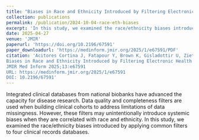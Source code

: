 ```yaml
---
title: "Biases in Race and Ethnicity Introduced by Filtering Electronic Health Records for'Complete Data'"
collection: publications
permalink: /publication/2024-10-04-race-eth-biases
excerpt: 'In this study, we examined the race/ethnicity biases introduced by applying common filters to four clinical records databases.'
date: 2025-04-27
venue: 'JMIR'
paperurl: 'https://doi.org/10.2196/67591'
paper_downloadurl: 'https://medinform.jmir.org/2025/1/e67591/PDF'
citation: 'Acitores Cortina J, Fatapour Y, Brown K, Gisladottir U, Zietz M, Bear Don’t Walk IV O, Peter D, Berkowitz J, Friedrich N, Kivelson S, Kuchi A, Liu H, Srinivasan A, Tsang K, Tatonetti N
Biases in Race and Ethnicity Introduced by Filtering Electronic Health Records for “Complete Data”: Observational Clinical Data Analysis
JMIR Med Inform 2025;13:e67591
URL: https://medinform.jmir.org/2025/1/e67591
DOI: 10.2196/67591'
---
```


Integrated clinical databases from national biobanks have advanced the capacity for disease research. Data quality and completeness filters are used when building clinical cohorts to address limitations of data missingness. However, these filters may unintentionally introduce systemic biases when they are correlated with race and ethnicity. In this study, we examined the race/ethnicity biases introduced by applying common filters to four clinical records databases. 